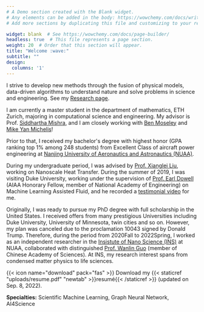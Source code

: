 ```yaml
---
# A Demo section created with the Blank widget.
# Any elements can be added in the body: https://wowchemy.com/docs/writing-markdown-latex/
# Add more sections by duplicating this file and customizing to your requirements.

widget: blank  # See https://wowchemy.com/docs/page-builder/
headless: true  # This file represents a page section.
weight: 20  # Order that this section will appear.
title: "Welcome :wave:"
subtitle: ""
design:
  columns: '1'
---
```


I strive to develop new methods through the fusion of physical models, data-driven algorithms to understand nature and solve problems in science and engineering. See my [Research page](project). 

I am currently a master student in the department of mathematics, ETH Zurich, majoring in computational science and engineering. My advisor is Prof. [Siddhartha Mishra](https://ethz.ch/en/the-eth-zurich/organisation/who-is-who/math/details.MTY2MzQ3.TGlzdC8xOTA3LDE2NjkxMjU2NTE=.html), and I am closely working with [Ben Moseley](https://benmoseley.blog/) and [Mike Yan Michelis](https://www.linkedin.com/in/mike-yan-michelis-669774174/?originalSubdomain=de)!

Prior to that, I received my bachelor's degree with highest honor (GPA ranking top 1% among 248 students) from Excellent Class of aircraft power engineering at [Nanjing University of Aeronautics and Astronautics (NUAA)](http://www.nuaa.edu.cn/).

During my undergraduate period, I was advised by [Prof. Xianglei Liu](https://scholar.google.com/citations?hl=en&user=RxW3otEAAAAJ&view_op=list_works&sortby=pubdate), working on Nanoscale Heat Transfer. During the summer of 2019, I was visiting Duke University, working under the supervision of [Prof. Earl Dowell](https://mems.duke.edu/faculty/earl-dowell) (AIAA Honorary Fellow, member of National Academy of Engineering) on Machine Learning Assisted Fluid, and he recorded a [testimonial video](project/ml-aeroelasticity) for me. 

Originally, I was ready to pursue my PhD degree with full scholarship in the United States. I received offers from many prestigious Universities including Duke University, University of Minnesota, twin cities and so on. However, my plan was canceled due to the proclamation 10043 signed by Donald Trump. Therefore, during the period from 2020Fall to 2022Spring, I worked as an independent researcher in the [Insistute of Nano Science (INS)](http://ins.nuaa.edu.cn/) at NUAA, collaborated with distinguished [Prof. Wanlin Guo](http://ins.nuaa.edu.cn/chinese/Members/detail.aspx?id=25) (member of Chinese Academy of Sciences). At INS, my research interest spans from condensed matter physics to life sciences. 

{{< icon name="download" pack="fas" >}} Download my {{< staticref "uploads/resume.pdf" "newtab" >}}resumé{{< /staticref >}} (updated on Sep. 8, 2022).

**Specialties:** Scientific Machine Learning, Graph Neural Network, AI4Science

